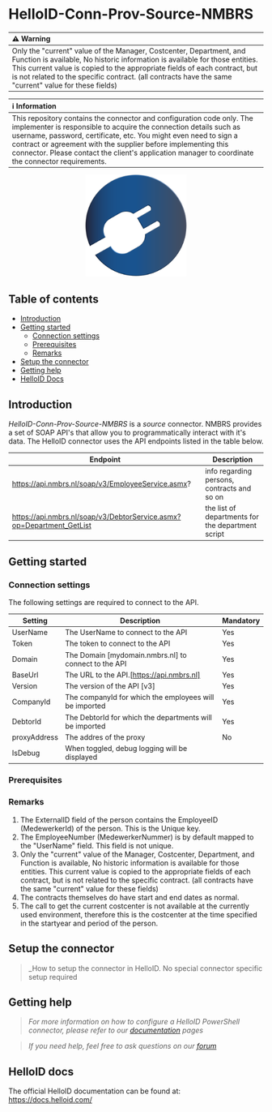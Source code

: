 
# HelloID-Conn-Prov-Source-NMBRS

| :warning: Warning |
|:---------------------------|
| Only the "current" value of the Manager, Costcenter, Department, and Function is available, No historic information is available for those entities. This current value is copied to the appropriate fields of each contract, but is not related to the specific contract. (all contracts have the same "current" value for these fields) |

| :information_source: Information |
|:---------------------------|
| This repository contains the connector and configuration code only. The implementer is responsible to acquire the connection details such as username, password, certificate, etc. You might even need to sign a contract or agreement with the supplier before implementing this connector. Please contact the client's application manager to coordinate the connector requirements. |

<p align="center">
  <img src="assets/logo.png" width="200">
</p>

## Table of contents

- [Introduction](#Introduction)
- [Getting started](#Getting-started)
  + [Connection settings](#Connection-settings)
  + [Prerequisites](#Prerequisites)
  + [Remarks](#Remarks)
- [Setup the connector](@Setup-The-Connector)
- [Getting help](#Getting-help)
- [HelloID Docs](#HelloID-docs)

## Introduction

_HelloID-Conn-Prov-Source-NMBRS_ is a _source_ connector. NMBRS provides a set of SOAP API's that allow you to programmatically interact with it's data. The HelloID connector uses the API endpoints listed in the table below.

| Endpoint     | Description |
| ------------ | ----------- |
| https://api.nmbrs.nl/soap/v3/EmployeeService.asmx? | info regarding persons, contracts and so on           |
|https://api.nmbrs.nl/soap/v3/DebtorService.asmx?op=Department_GetList| the list of departments for the department script|

## Getting started

### Connection settings

The following settings are required to connect to the API.

| Setting      | Description                        | Mandatory   |
| ------------ | -----------                        | ----------- |
| UserName     | The UserName to connect to the API | Yes         |
| Token        | The token to connect to the API | Yes         |
| Domain      | The Domain [mydomain.nmbrs.nl] to connect to the API                | Yes         |
| BaseUrl | The URL to the API.[https://api.nmbrs.nl] | Yes |
| Version | The version of the API [v3]               | Yes |
| CompanyId | The companyId for which the employees will be imported | Yes |
|DebtorId | The DebtorId for which the departments will be imported | Yes |
|proxyAddress| The addres of the proxy  |No |
|IsDebug | When toggled, debug logging will be displayed |
### Prerequisites

### Remarks

1) The ExternalID field of the person contains the EmployeeID (MedewerkerId) of the person. This is the Unique key.
2) The EmployeeNumber (MedewerkerNummer) is by default mapped to the "UserName" field.  This field is not unique.
3) Only the "current" value of the Manager, Costcenter, Department, and Function is available, No historic information is available for those entities. This current value is copied to the appropriate fields of each contract, but is not related to the specific contract. (all contracts have the same "current" value for these fields)
4) The contracts themselves do have start and end dates as normal.
5) The call to get the current costcenter is not available at the currently used environment, therefore this is the costcenter at the time specified in the startyear and period of the person.

## Setup the connector

> _How to setup the connector in HelloID.
No special connector specific setup required


## Getting help

> _For more information on how to configure a HelloID PowerShell connector, please refer to our [documentation](https://docs.helloid.com/hc/en-us/articles/360012557600-Configure-a-custom-PowerShell-source-system) pages_

> _If you need help, feel free to ask questions on our [forum](https://forum.helloid.com)_

## HelloID docs

The official HelloID documentation can be found at: https://docs.helloid.com/
